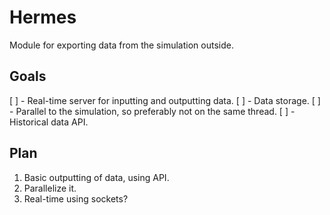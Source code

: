 # Hermes

Module for exporting data from the simulation outside.

## Goals

[ ] - Real-time server for inputting and outputting data.
[ ] - Data storage.
[ ] - Parallel to the simulation, so preferably not on the same thread.
[ ] - Historical data API.

## Plan

1. Basic outputting of data, using API.
2. Parallelize it.
3. Real-time using sockets?
